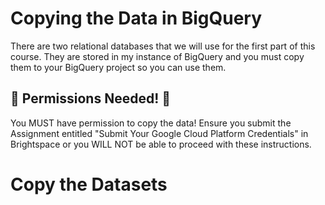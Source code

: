 # Copying the Data in BigQuery
There are two relational databases that we will use for the first part of this course. They are stored in my instance of BigQuery and you must copy them to your BigQuery project so you can use them.

## 🚨 Permissions Needed! 🚨
You MUST have permission to copy the data! Ensure you submit the Assignment entitled "Submit Your Google Cloud Platform Credentials" in Brightspace or you WILL NOT be able to proceed with these instructions.

# Copy the Datasets
